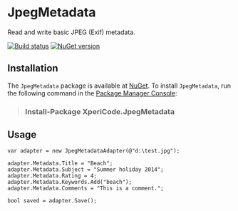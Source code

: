 # JpegMetadata

Read and write basic JPEG (Exif) metadata.

[![Build status](http://img.shields.io/appveyor/ci/mwijnands/jpegmetadata.svg?style=flat)](https://ci.appveyor.com/project/mwijnands/jpegmetadata) [![NuGet version](http://img.shields.io/nuget/v/XperiCode.JpegMetadata.svg?style=flat)](https://www.nuget.org/packages/XperiCode.JpegMetadata)

## Installation

The `JpegMetadata` package is available at [NuGet](https://www.nuget.org/packages/XperiCode.JpegMetadata). To install `JpegMetadata`, run the following command in the [Package Manager Console](http://docs.nuget.org/docs/start-here/using-the-package-manager-console):

> ### Install-Package XperiCode.JpegMetadata
> 
## Usage

	var adapter = new JpegMetadataAdapter(@"d:\test.jpg");
	
	adapter.Metadata.Title = "Beach";
	adapter.Metadata.Subject = "Summer holiday 2014";
	adapter.Metadata.Rating = 4;
	adapter.Metadata.Keywords.Add("beach");
	adapter.Metadata.Comments = "This is a comment.";
	
	bool saved = adapter.Save();
